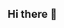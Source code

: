 ## Hi there 👋

<!--
**LUMART21/LUMART21** is a ✨ _special_ ✨ repository because its `README.md` (this file) appears on your GitHub profile.

Here are some ideas to get you started:

- 🔭 I’m currently working on ...
- 🌱 I’m currently learning JAVA
- 💬 Ask me about Web Development and Geography
- 📫 How to reach me: LinkedIn www.linkedin.com/in/ana-lucía-martínez-martínez
- 😄 Pronouns: She/her
- ⚡ Fun fact: Cartographic language is a form of visual expression used to convey geographic information 
-->
